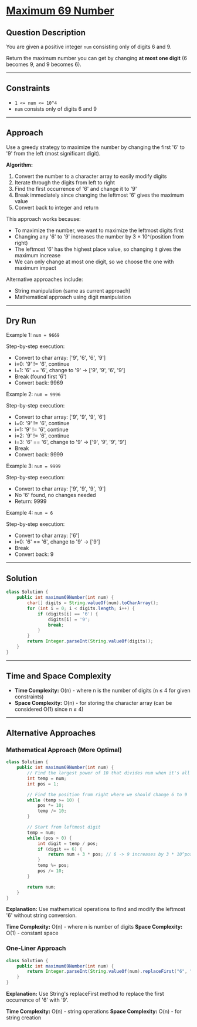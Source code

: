 # [Maximum 69 Number](https://leetcode.com/problems/maximum-69-number/)

## Question Description
You are given a positive integer `num` consisting only of digits 6 and 9.

Return the maximum number you can get by changing **at most one digit** (6 becomes 9, and 9 becomes 6).

---

## Constraints
- `1 <= num <= 10^4`
- `num` consists only of digits 6 and 9

---

## Approach
Use a greedy strategy to maximize the number by changing the first '6' to '9' from the left (most significant digit).

**Algorithm:**
1. Convert the number to a character array to easily modify digits
2. Iterate through the digits from left to right
3. Find the first occurrence of '6' and change it to '9'
4. Break immediately since changing the leftmost '6' gives the maximum value
5. Convert back to integer and return

This approach works because:
- To maximize the number, we want to maximize the leftmost digits first
- Changing any '6' to '9' increases the number by 3 × 10^(position from right)
- The leftmost '6' has the highest place value, so changing it gives the maximum increase
- We can only change at most one digit, so we choose the one with maximum impact

Alternative approaches include:
- String manipulation (same as current approach)
- Mathematical approach using digit manipulation

---

## Dry Run
Example 1: `num = 9669`

Step-by-step execution:
- Convert to char array: ['9', '6', '6', '9']
- i=0: '9' != '6', continue
- i=1: '6' == '6', change to '9' → ['9', '9', '6', '9']
- Break (found first '6')
- Convert back: 9969

Example 2: `num = 9996`

Step-by-step execution:
- Convert to char array: ['9', '9', '9', '6']
- i=0: '9' != '6', continue
- i=1: '9' != '6', continue
- i=2: '9' != '6', continue
- i=3: '6' == '6', change to '9' → ['9', '9', '9', '9']
- Break
- Convert back: 9999

Example 3: `num = 9999`

Step-by-step execution:
- Convert to char array: ['9', '9', '9', '9']
- No '6' found, no changes needed
- Return: 9999

Example 4: `num = 6`

Step-by-step execution:
- Convert to char array: ['6']
- i=0: '6' == '6', change to '9' → ['9']
- Break
- Convert back: 9

---

## Solution
```java
class Solution {
    public int maximum69Number(int num) {
        char[] digits = String.valueOf(num).toCharArray();
        for (int i = 0; i < digits.length; i++) {
            if (digits[i] == '6') {
                digits[i] = '9';
                break;
            }
        }
        return Integer.parseInt(String.valueOf(digits));
    }
}
```

---

## Time and Space Complexity
- **Time Complexity:** O(n) - where n is the number of digits (n ≤ 4 for given constraints)
- **Space Complexity:** O(n) - for storing the character array (can be considered O(1) since n ≤ 4)

---

## Alternative Approaches

### Mathematical Approach (More Optimal)
```java
class Solution {
    public int maximum69Number(int num) {
        // Find the largest power of 10 that divides num when it's all 9s
        int temp = num;
        int pos = 1;

        // Find the position from right where we should change 6 to 9
        while (temp >= 10) {
            pos *= 10;
            temp /= 10;
        }

        // Start from leftmost digit
        temp = num;
        while (pos > 0) {
            int digit = temp / pos;
            if (digit == 6) {
                return num + 3 * pos; // 6 -> 9 increases by 3 * 10^pos
            }
            temp %= pos;
            pos /= 10;
        }

        return num;
    }
}
```

**Explanation:** Use mathematical operations to find and modify the leftmost '6' without string conversion.

**Time Complexity:** O(n) - where n is number of digits
**Space Complexity:** O(1) - constant space

### One-Liner Approach
```java
class Solution {
    public int maximum69Number(int num) {
        return Integer.parseInt(String.valueOf(num).replaceFirst("6", "9"));
    }
}
```

**Explanation:** Use String's replaceFirst method to replace the first occurrence of '6' with '9'.

**Time Complexity:** O(n) - string operations
**Space Complexity:** O(n) - for string creation